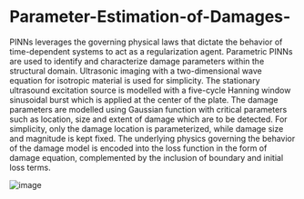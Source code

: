 # Parameter-Estimation-of-Damages-
PINNs leverages the governing physical laws that dictate the behavior of time-dependent systems to act as a regularization agent. Parametric PINNs are used to identify
and characterize damage parameters within the structural domain. Ultrasonic imaging with a two-dimensional wave equation for isotropic material is used for simplicity. The stationary ultrasound excitation source is modelled with a five-cycle Hanning window sinusoidal burst which is applied at the center of the plate. The damage parameters are modelled using Gaussian function with critical parameters such as location, size and extent of damage which are to be detected. For simplicity,
only the damage location is parameterized, while damage size and magnitude is kept fixed. The underlying physics governing the behavior of the damage model is
encoded into the loss function in the form of damage equation, complemented by the inclusion of boundary and initial loss terms.

![image](https://github.com/PunyaDGowda/Parameter-Estimation-of-Damages-/assets/91265967/3f815e3f-e1b2-49af-92ed-3fb6ac793430)

